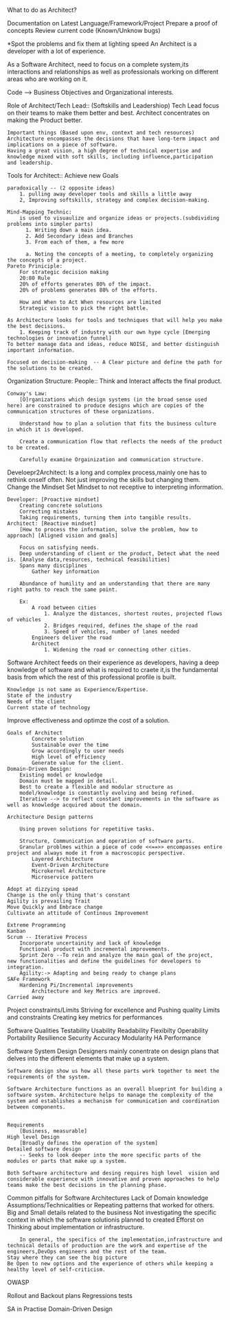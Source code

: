 
What to do as Architect?

 Documentation on Latest Language/Framework/Project
 Prepare a proof of concepts
 Review current code (Known/Unknow bugs)

 *Spot the problems and fix them at lighting speed
  An Architect is a developer with a lot of experience.

  As a Software Architect, need to focus on a complete system,its interactions and relationships as well as professionals working on different areas who are working on it.

  Code --> Business Objectives and Organizational interests.

Role of Architect/Tech Lead:: (Softskills and Leadershiop)
	Tech Lead focus on their teams to make them better and best.
	Architect concentrates on making the Product better.

	Important things (Based upon env, context and tech resources)
	Architecture encompasses the decisions that have long-term impact and implications on a piece of software.
	Having a great vision, a high degree of technical expertise and knowledge mixed with soft skills, including influence,participation and leadership.

Tools for Architect::
	Achieve new Goals

	paradoxically -- (2 opposite ideas)
		1. pulling away developer tools and skills a little away
		2, Improving softskills, strategy and complex decision-making.

	Mind-Mapping Technic: 
		is used to visuaulize and organize ideas or projects.(subdividing problems into simpler parts)
		  1. Writing down a main idea.
		  2. Add Secondary ideas and Branches
		  3. From each of them, a few more

		  a. Noting the concepts of a meeting, to completely organizing the concepts of a project.
	Pareto Priniciple:
		For strategic decision making
		20:80 Rule
		20% of efforts generates 80% of the impact.
		20% of problems generates 80% of the efforts.

		How and When to Act When resources are limited
		Strategic vision to pick the right battle.

	As Architecture looks for tools and techniques that will help you make the best decisions.
		1. Keeping track of industry with our own hype cycle [Emerging technologies or innovation funnel]
	To better manage data and ideas, reduce NOISE, and better distinguish important information.

	Focused on decision-making  -- A Clear picture and define the path for the solutions to be created.

Organization Structure:
	People:: Think and Interact affects the final product.

	Conway's Law:
		[O]rganizations which design systems (in the broad sense used here) are constrained to produce designs which are copies of the communication structures of these organizations.

		Understand how to plan a solution that fits the business culture in which it is developed.

		Create a communication flow that reflects the needs of the product to be created.

		Carefully examine Orgainization and communication structure.

Develoepr2Architect:
	Is a long and complex process,mainly one has to rethink onself often.
	Not just improving the skills but changing them.
	Change the Mindset
		Set Mindset to not receptive to interpreting information.

	Developer: [Proactive mindset]
		Creating concrete solutions
		Correcting mistakes
		Taking requirements, turning them into tangible results.
	Architect: [Reactive mindset] 
		[How to process the information, solve the problem, how to approach] [Aligned vision and goals]

		Focus on satisfying needs.
		Deep understanding of client or the product, Detect what the need is. [Analyse data,resources, technical feasibilities]
		Spans many disciplines
			Gather key information

		Abundance of humility and an understanding that there are many right paths to reach the same point.

		Ex:
			A road between cities
				1. Analyze the distances, shortest routes, projected flows of vehicles
				2. Bridges required, defines the shape of the road
				3. Speed of vehicles, number of lanes needed
			Engineers deliver the road
			Architect
				1. Widening the road or connecting other cities.


Software Architect feeds on their experience as developers, having a deep knowledge of software and what is required to craete it,is the fundamental basis from which the rest of this professional profile is built.

	Knowledge is not same as Experience/Expertise.
	State of the industry
	Needs of the client
	Current state of technology
Improve effectiveness and optimze the cost of a solution.

	Goals of Architect
			Concrete solution
			Sustainable over the time
			Grow accordingly to user needs
			High level of efficiency
			Generate value for the client.
	Domain-Driven Design:
		Existing model or knowledge
		Domain must be mapped in detail.
		Best to create a flexible and modular structure as
		model/knowledge is constantly evolving and being refined.
		Iterative --> to reflect constant improvements in the software as well as knowledge acquired about the domain.

	Architecture Design patterns

		Using proven solutions for repetitive tasks.

		Structure, Communication and operation of software parts.
		Granular problmes within a piece of code <<==>> encompasses entire project and always mode it from a macroscopic perspective.
			Layered Architecture
			Event-Driven Architecture
			Microkernel Architecture
			Microservice pattern

	Adopt at dizzying spead
	Change is the only thing that's constant
	Agility is prevailing Trait
	Move Quickly and Embrace change
	Cultivate an attitude of Continous Improvement

	Extreme Programming
	Kanban
	Scrum -- Iterative Process
		Incorporate uncertainity and lack of knowledge
		Functional product with incremental improvements.
		Sprint Zero --To rein and analyze the main goal of the project, new functionalities and define the guidelines for developers to integration.
		Agility:-> Adapting and being ready to change plans
	SAFe Framework
		Hardening Pi/Incremental improvements
			Architecture and key Metrics are improved.
	Carried away
Project constraints/Limits
	Striving for excellence and Pushing quality
	Limits and constraints
	Creating key metrics for performances

Software Qualities
	Testability
	Usability
	Readability
	Flexibilty
	Operability
	Portability
	Resilience
	Security
	Accuracy
	Modularity
	HA
	Performance

Software System Design
	Designers mainly conentrate on design plans that delves into the different elements that make up a system.

	Software design show us how all these parts work together to meet the requirements of the system.

	Software Architecture functions as an overall blueprint for building a software system. Architecture helps to manage the complexity of the system and establishes a mechanism for communication and coordination between components.


	Requirements 
		[Business, measurable]
	High level Design 
		[Broadly defines the operation of the system]
	Detailed software design
		-- Seeks to look deeper into the more specific parts of the modules or parts that make up a system.

	Both Software architecture and desing requires high level  vision and considerable experience with innovative and proven approaches to help teams make the best decisions in the planning phase.

Common pitfalls for Software Architectures
	Lack of Domain knowledge
	Assumptions/Technicalities or Repeating patterns that worked for others.
	Big and Small details related to the business
	Not investigating the specific context in which the software solutionis planned to created
	Efforst on Thinking about implementation or infrastructure.

	
		In general, the specifics of the implementation,infrastructure and technical details of production are the work and expertise of the engineers,DevOps engineers and the rest of the team.
	Stay where they can see the big picture
	Be Open to new options and the experience of others while keeping a healthy level of self-criticism.

OWASP

Rollout and Backout plans
Regressions tests


SA in Practise
Domain-Driven Design









